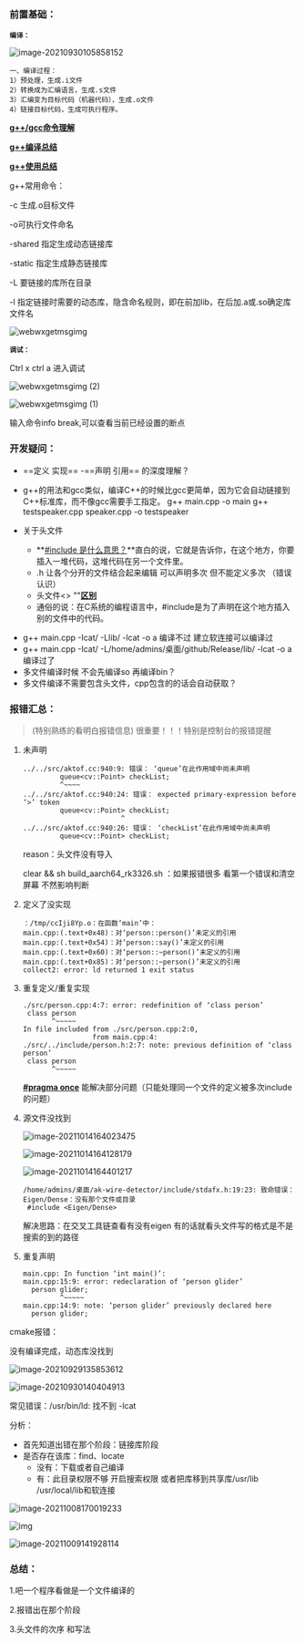 ### 前置基础：

**`编译：`**

![image-20210930105858152](development_record.assets/image-20210930105858152.png)

```
一、编译过程： 
1）预处理，生成.i文件 
2）转换成为汇编语言，生成.s文件 
3）汇编变为目标代码（机器代码），生成.o文件 
4）链接目标代码，生成可执行程序。  
```

**[g++/gcc命令理解](https://www.jianshu.com/p/33126d6baa3c)**

[**g++编译总结**](https://www.cnblogs.com/bugutian/p/4490902.html)

[**g++使用总结**](https://www.cnblogs.com/chenwx-jay/p/gcc.html)

g++常用命令：

-c 生成.o目标文件

-o可执行文件命名

-shared 指定生成动态链接库

-static 指定生成静态链接库

-L 要链接的库所在目录

-l 指定链接时需要的动态库，隐含命名规则，即在前加lib，在后加.a或.so确定库文件名

![webwxgetmsgimg](development_record.assets/webwxgetmsgimg.jpeg)

**`调试：`**

Ctrl x ctrl a 进入调试

![webwxgetmsgimg (2)](development_record.assets/webwxgetmsgimg%20(2).jpeg)

![webwxgetmsgimg (1)](development_record.assets/webwxgetmsgimg%20(1)-16332321203091.jpeg)

输入命令info break,可以查看当前已经设置的断点

### 开发疑问：

* ==定义 实现== -==声明 引用==   的深度理解？
* g++的用法和gcc类似，编译C++的时候比gcc更简单，因为它会自动链接到C++标准库，而不像gcc需要手工指定。
  g++ main.cpp -o main
  g++ testspeaker.cpp speaker.cpp -o testspeaker
* 关于头文件

  - **[#include 是什么意思？](https://zhidao.baidu.com/question/151006287.html)**直白的说，它就是告诉你，在这个地方，你要插入一堆代码，这堆代码在另一个文件里。

  * .h 让各个分开的文件结合起来编辑  可以声明多次 但不能定义多次  （错误认识）
  * 头文件<>    ""[**区别**]()
  * 通俗的说：在C系统的编程语言中，#include是为了声明在这个地方插入别的文件中的代码。

- g++ main.cpp -Icat/  -Llib/  -lcat -o a 编译不过   建立软连接可以编译过
- g++ main.cpp -Icat/  -L/home/admins/桌面/github/Release/lib/  -lcat -o a   编译过了
- 多文件编译时候 不会先编译so 再编译bin？
- 多文件编译不需要包含头文件，cpp包含的的话会自动获取？

### 报错汇总：

> (特别熟练的看明白报错信息) 很重要！！！特别是控制台的报错提醒

1. 未声明

   ```
   ../../src/aktof.cc:940:9: 错误： ‘queue’在此作用域中尚未声明
            queue<cv::Point> checkList;
            ^~~~~
   ../../src/aktof.cc:940:24: 错误： expected primary-expression before ‘>’ token
            queue<cv::Point> checkList;
                           ^
   ../../src/aktof.cc:940:26: 错误： ‘checkList’在此作用域中尚未声明
            queue<cv::Point> checkList;
   ```

   reason：头文件没有导入

   clear && sh build_aarch64_rk3326.sh  ：如果报错很多 看第一个错误和清空屏幕 不然影响判断
2. 定义了没实现

   ```shell
   ：/tmp/ccIji8Yp.o：在函数‘main’中：
   main.cpp:(.text+0x48)：对‘person::person()’未定义的引用
   main.cpp:(.text+0x54)：对‘person::say()’未定义的引用
   main.cpp:(.text+0x60)：对‘person::~person()’未定义的引用
   main.cpp:(.text+0x85)：对‘person::~person()’未定义的引用
   collect2: error: ld returned 1 exit status
   ```
3. 重复定义/重复实现

   ```shell
   ./src/person.cpp:4:7: error: redefinition of ‘class person’
    class person
          ^~~~~~
   In file included from ./src/person.cpp:2:0,
                    from main.cpp:4:
   ./src/../include/person.h:2:7: note: previous definition of ‘class person’
    class person
          ^~~~~~  
   ```

   **[\#pragma once](https://www.cnblogs.com/qiang-upc/p/11407364.html)**  能解决部分问题（只能处理同一个文件的定义被多次include的问题）
4. 源文件没找到

   ![image-20211014164023475](development_record.assets/image-20211014164023475.png)

   ![image-20211014164128179](development_record.assets/image-20211014164128179.png)

   ![image-20211014164401217](development_record.assets/image-20211014164401217.png)

   ```
   /home/admins/桌面/ak-wire-detector/include/stdafx.h:19:23: 致命错误： Eigen/Dense：没有那个文件或目录
    #include <Eigen/Dense>
   ```

   解决思路：在交叉工具链查看有没有eigen 有的话就看头文件写的格式是不是搜索的到的路径
5. 重复声明

   ```shell
   main.cpp: In function ‘int main()’:
   main.cpp:15:9: error: redeclaration of ‘person glider’
     person glider;
            ^~~~~~
   main.cpp:14:9: note: ‘person glider’ previously declared here
     person glider;
   ```

cmake报错：

没有编译完成，动态库没找到

![image-20210929135853612](development_record.assets/image-20210929135853612.png)

![image-20210930140404913](development_record.assets/image-20210930140404913.png)

常见错误：/usr/bin/ld: 找不到 -lcat

分析：

- 首先知道出错在那个阶段：链接库阶段
- 是否存在该库：find、locate
  - 没有：下载或者自己编译
  - 有：此目录权限不够 开启搜索权限   或者把库移到共享库/usr/lib /usr/local/lib和软连接

![image-20211008170019233](development_record.assets/image-20211008170019233.png)

![img](https://img-bbs.csdn.net/upload/202103/01/1614581821_757462.png?x-oss-process=image/auto-orient,1)

![image-20211009141928114](development_record.assets/image-20211009141928114.png)

### 总结：

1.吧一个程序看做是一个文件编译的

2.报错出在那个阶段

3.头文件的次序 和写法
